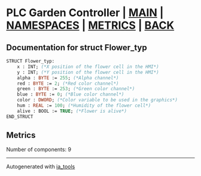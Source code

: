 # PLC Garden Controller | [MAIN] | [NAMESPACES] | [METRICS] | [BACK]  

## Documentation for struct Flower_typ  

```pascal
STRUCT Flower_typ:
    x : INT; (*X position of the flower cell in the HMI*)
    y : INT; (*Y position of the flower cell in the HMI*)
    alpha : BYTE := 255; (*Alpha channel*)
    red : BYTE := 2; (*Red color channel*)
    green : BYTE := 253; (*Green color channel*)
    blue : BYTE := 0; (*Blue color channel*)
    color : DWORD; (*Color variable to be used in the graphics*)
    hum : REAL := 100; (*Humidity of the flower cell*)
    alive : BOOL := TRUE; (*Flower is alive*)
END_STRUCT
```

## Metrics  

Number of components: 9  

---
Autogenerated with [ia_tools](https://github.com/tkucic/ia_tools)  

[MAIN]: ../../../../index_st.md
[NAMESPACES]: ../../nsList_st.md
[METRICS]: ../../../metrics_st.md
[BACK]: ../nsMain_st.md
